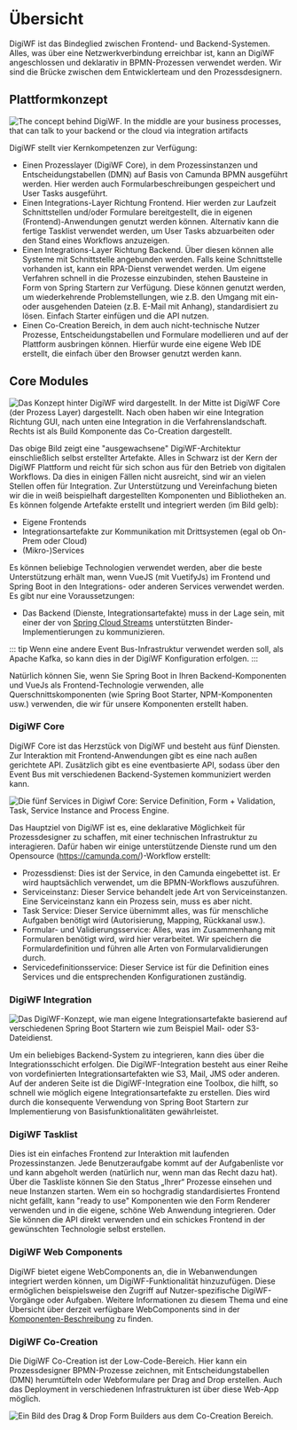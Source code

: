 # Übersicht

DigiWF ist das Bindeglied zwischen Frontend- und Backend-Systemen. Alles, was über eine Netzwerkverbindung erreichbar
ist, kann an DigiWF angeschlossen und deklarativ in BPMN-Prozessen verwendet werden. Wir sind die Brücke zwischen dem
Entwicklerteam und den Prozessdesignern.

## Plattformkonzept

![The concept behind DigiWF. In the middle are your business processes, that can talk to your backend or
the cloud via integration artifacts](~@source/images/platform/architecture/digiwf_concept_process_and_integrationplatform.png)

DigiWF stellt vier Kernkompetenzen zur Verfügung:

- Einen Prozesslayer (DigiWF Core), in dem Prozessinstanzen und Entscheidungstabellen (DMN) auf Basis von Camunda BPMN
  ausgeführt werden. Hier werden auch Formularbeschreibungen gespeichert und User Tasks ausgeführt.
- Einen Integrations-Layer Richtung Frontend. Hier werden zur Laufzeit Schnittstellen und/oder Formulare bereitgestellt,
  die in eigenen (Frontend)-Anwendungen genutzt werden können. Alternativ kann die fertige Tasklist verwendet werden, um
  User Tasks abzuarbeiten oder den Stand eines Workflows anzuzeigen.
- Einen Integrations-Layer Richtung Backend. Über diesen können alle Systeme mit Schnittstelle angebunden werden. Falls
  keine Schnittstelle vorhanden ist, kann ein RPA-Dienst verwendet werden. Um eigene Verfahren schnell in die Prozesse
  einzubinden, stehen Bausteine in Form von Spring Startern zur Verfügung. Diese können genutzt werden, um
  wiederkehrende Problemstellungen, wie z.B. den Umgang mit ein- oder ausgehenden Dateien (z.B. E-Mail mit Anhang),
  standardisiert zu lösen. Einfach Starter einfügen und die API nutzen.
- Einen Co-Creation Bereich, in dem auch nicht-technische Nutzer Prozesse, Entscheidungstabellen und Formulare
  modellieren und auf der Plattform ausbringen können. Hierfür wurde eine eigene Web IDE erstellt, die einfach über den
  Browser genutzt werden kann.

## Core Modules

![Das Konzept hinter DigiWF wird dargestellt. In der Mitte ist DigiWF Core (der Prozess Layer) dargestellt.
Nach oben haben wir eine Integration Richtung GUI, nach unten eine Integration in die Verfahrenslandschaft. Rechts
ist als Build Komponente das Co-Creation dargestellt.](~@source/images/platform/architecture/digiwf_how_to_integrate_your_app.png)

Das obige Bild zeigt eine "ausgewachsene" DigiWF-Architektur einschließlich selbst erstellter Artefakte. Alles in
Schwarz ist der Kern der DigiWF Plattform und reicht für sich schon aus für den Betrieb von digitalen Workflows. Da dies 
in einigen Fällen nicht ausreicht, sind wir an vielen Stellen offen für Integration. Zur Unterstützung und Vereinfachung bieten
wir die in weiß beispielhaft dargestellten Komponenten und Bibliotheken an.
Es können folgende Artefakte erstellt und integriert werden (im Bild gelb):

- Eigene Frontends
- Integrationsartefakte zur Kommunikation mit Drittsystemen (egal ob On-Prem oder Cloud)
- (Mikro-)Services

Es können beliebige Technologien verwendet werden, aber die beste Unterstützung erhält man, wenn VueJS (mit VuetifyJs)
im Frontend und Spring Boot in den Integrations- oder anderen Services verwendet werden. Es gibt nur eine
Voraussetzungen:

- Das Backend (Dienste, Integrationsartefakte) muss in der Lage sein, mit einer der
  von [Spring Cloud Streams](https://spring.io/projects/spring-cloud-stream) unterstützten Binder-Implementierungen zu
  kommunizieren.

::: tip
Wenn eine andere Event Bus-Infrastruktur verwendet werden soll, als Apache Kafka, so kann dies in der DigiWF
Konfiguration erfolgen.
:::

Natürlich können Sie, wenn Sie Spring Boot in Ihren Backend-Komponenten und VueJs als Frontend-Technologie verwenden,
alle Querschnittskomponenten (wie Spring Boot Starter, NPM-Komponenten usw.) verwenden, die wir für unsere Komponenten
erstellt haben.

### DigiWF Core

DigiWF Core ist das Herzstück von DigiWF und besteht aus fünf Diensten. Zur Interaktion mit Frontend-Anwendungen gibt es
eine nach außen gerichtete API. Zusätzlich gibt es eine eventbasierte API, sodass über den Event Bus mit verschiedenen
Backend-Systemen kommuniziert werden kann.

![Die fünf Services in Digiwf Core: Service Definition, Form + Validation, Task, Service Instance and
Process Engine.](~@source/images/platform/architecture/digiwf_core_services.png)

Das Hauptziel von DigiWF ist es, eine deklarative Möglichkeit für Prozessdesigner zu schaffen, mit einer technischen
Infrastruktur zu interagieren. Dafür haben wir einige unterstützende Dienste rund um den
Opensource (https://camunda.com/)-Workflow erstellt:

- Prozessdienst: Dies ist der Service, in den Camunda eingebettet ist. Er wird hauptsächlich verwendet, um die
  BPMN-Workflows auszuführen.
- Serviceinstanz: Dieser Service behandelt jede Art von Serviceinstanzen. Eine Serviceinstanz kann ein Prozess sein,
  muss es aber nicht.
- Task Service: Dieser Service übernimmt alles, was für menschliche Aufgaben benötigt wird (Autorisierung, Mapping,
  Rückkanal usw.).
- Formular- und Validierungsservice: Alles, was im Zusammenhang mit Formularen benötigt wird, wird hier verarbeitet. Wir
  speichern die Formulardefinition und führen alle Arten von Formularvalidierungen durch.
- Servicedefinitionsservice: Dieser Service ist für die Definition eines Services und die entsprechenden Konfigurationen
  zuständig.

### DigiWF Integration

![Das DigiWF-Konzept, wie man eigene Integrationsartefakte basierend auf verschiedenen Spring Boot
Startern wie zum Beispiel Mail- oder S3-Dateidienst.](~@source/images/platform/architecture/digiwf_how_to_build_your_own_service.png)

Um ein beliebiges Backend-System zu integrieren, kann dies über die Integrationsschicht erfolgen. Die DigiWF-Integration
besteht aus einer Reihe von vordefinierten Integrationsartefakten wie S3, Mail, JMS oder anderen. Auf der anderen Seite
ist die DigiWF-Integration eine Toolbox, die hilft, so schnell wie möglich eigene Integrationsartefakte zu erstellen.
Dies wird durch die konsequente Verwendung von Spring Boot Startern zur Implementierung von Basisfunktionalitäten
gewährleistet.

### DigiWF Tasklist

Dies ist ein einfaches Frontend zur Interaktion mit laufenden Prozessinstanzen. Jede Benutzeraufgabe kommt auf der
Aufgabenliste vor und kann abgeholt werden (natürlich nur, wenn man das Recht dazu hat). Über die Taskliste können Sie
den Status „Ihrer“ Prozesse einsehen und neue Instanzen starten. Wem ein so hochgradig standardisiertes Frontend nicht
gefällt, kann "ready to use" Komponenten wie den Form Renderer verwenden und in die eigene, schöne Web Anwendung
integrieren. Oder Sie können die API direkt verwenden und ein schickes Frontend in der gewünschten Technologie selbst
erstellen.

### DigiWF Web Components

DigiWF bietet eigene WebComponents an, die in Webanwendungen integriert werden können, um DigiWF-Funktionalität hinzuzufügen.
Diese ermöglichen beispielsweise den Zugriff auf Nutzer-spezifische DigiWF-Vorgänge oder Aufgaben.
Weitere Informationen zu diesem Thema und eine Übersicht über derzeit verfügbare WebComponents sind in der [Komponenten-Beschreibung](../components/webcomponents.md) zu finden.

### DigiWF Co-Creation

Die DigiWF Co-Creation ist der Low-Code-Bereich. Hier kann ein Prozessdesigner BPMN-Prozesse zeichnen, mit
Entscheidungstabellen (DMN) herumtüfteln oder Webformulare per Drag and Drop erstellen. Auch das Deployment in
verschiedenen Infrastrukturen ist über diese Web-App möglich.

![Ein Bild des Drag & Drop Form Builders aus dem Co-Creation Bereich.](~@source/images/platform/architecture/form_builder.png)
